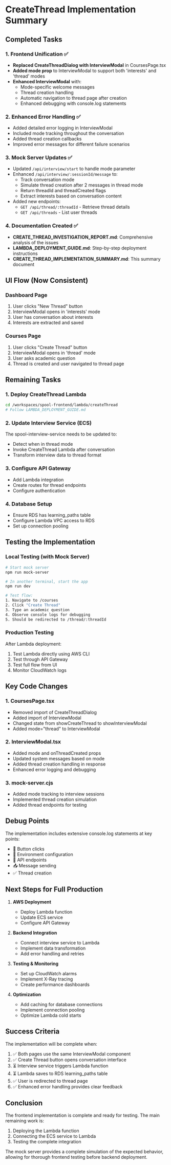 # CreateThread Implementation Summary

## Completed Tasks

### 1. Frontend Unification ✅
- **Replaced CreateThreadDialog with InterviewModal** in CoursesPage.tsx
- **Added mode prop** to InterviewModal to support both 'interests' and 'thread' modes
- **Enhanced InterviewModal** with:
  - Mode-specific welcome messages
  - Thread creation handling
  - Automatic navigation to thread page after creation
  - Enhanced debugging with console.log statements

### 2. Enhanced Error Handling ✅
- Added detailed error logging in InterviewModal
- Included mode tracking throughout the conversation
- Added thread creation callbacks
- Improved error messages for different failure scenarios

### 3. Mock Server Updates ✅
- Updated `/api/interview/start` to handle mode parameter
- Enhanced `/api/interview/:sessionId/message` to:
  - Track conversation mode
  - Simulate thread creation after 2 messages in thread mode
  - Return threadId and threadCreated flags
  - Extract interests based on conversation content
- Added new endpoints:
  - `GET /api/thread/:threadId` - Retrieve thread details
  - `GET /api/threads` - List user threads

### 4. Documentation Created ✅
- **CREATE_THREAD_INVESTIGATION_REPORT.md**: Comprehensive analysis of the issues
- **LAMBDA_DEPLOYMENT_GUIDE.md**: Step-by-step deployment instructions
- **CREATE_THREAD_IMPLEMENTATION_SUMMARY.md**: This summary document

## UI Flow (Now Consistent)

### Dashboard Page
1. User clicks "New Thread" button
2. InterviewModal opens in 'interests' mode
3. User has conversation about interests
4. Interests are extracted and saved

### Courses Page
1. User clicks "Create Thread" button
2. InterviewModal opens in 'thread' mode
3. User asks academic question
4. Thread is created and user navigated to thread page

## Remaining Tasks

### 1. Deploy CreateThread Lambda
```bash
cd /workspaces/spool-frontend/lambda/createThread
# Follow LAMBDA_DEPLOYMENT_GUIDE.md
```

### 2. Update Interview Service (ECS)
The spool-interview-service needs to be updated to:
- Detect when in thread mode
- Invoke CreateThread Lambda after conversation
- Transform interview data to thread format

### 3. Configure API Gateway
- Add Lambda integration
- Create routes for thread endpoints
- Configure authentication

### 4. Database Setup
- Ensure RDS has learning_paths table
- Configure Lambda VPC access to RDS
- Set up connection pooling

## Testing the Implementation

### Local Testing (with Mock Server)
```bash
# Start mock server
npm run mock-server

# In another terminal, start the app
npm run dev

# Test flow:
1. Navigate to /courses
2. Click "Create Thread"
3. Type an academic question
4. Observe console logs for debugging
5. Should be redirected to /thread/:threadId
```

### Production Testing
After Lambda deployment:
1. Test Lambda directly using AWS CLI
2. Test through API Gateway
3. Test full flow from UI
4. Monitor CloudWatch logs

## Key Code Changes

### 1. CoursesPage.tsx
- Removed import of CreateThreadDialog
- Added import of InterviewModal
- Changed state from showCreateThread to showInterviewModal
- Added mode="thread" to InterviewModal

### 2. InterviewModal.tsx
- Added mode and onThreadCreated props
- Updated system messages based on mode
- Added thread creation handling in response
- Enhanced error logging and debugging

### 3. mock-server.cjs
- Added mode tracking to interview sessions
- Implemented thread creation simulation
- Added thread endpoints for testing

## Debug Points

The implementation includes extensive console.log statements at key points:
- 🎯 Button clicks
- 🔧 Environment configuration
- 📍 API endpoints
- 📤 Message sending
- ✅ Thread creation

## Next Steps for Full Production

1. **AWS Deployment**
   - Deploy Lambda function
   - Update ECS service
   - Configure API Gateway

2. **Backend Integration**
   - Connect interview service to Lambda
   - Implement data transformation
   - Add error handling and retries

3. **Testing & Monitoring**
   - Set up CloudWatch alarms
   - Implement X-Ray tracing
   - Create performance dashboards

4. **Optimization**
   - Add caching for database connections
   - Implement connection pooling
   - Optimize Lambda cold starts

## Success Criteria

The implementation will be complete when:
1. ✅ Both pages use the same InterviewModal component
2. ✅ Create Thread button opens conversation interface
3. ⏳ Interview service triggers Lambda function
4. ⏳ Lambda saves to RDS learning_paths table
5. ✅ User is redirected to thread page
6. ✅ Enhanced error handling provides clear feedback

## Conclusion

The frontend implementation is complete and ready for testing. The main remaining work is:
1. Deploying the Lambda function
2. Connecting the ECS service to Lambda
3. Testing the complete integration

The mock server provides a complete simulation of the expected behavior, allowing for thorough frontend testing before backend deployment.